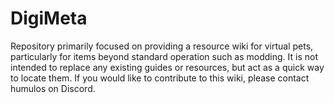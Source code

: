 # DigiMeta
Repository primarily focused on providing a resource wiki for virtual pets, particularly for items beyond standard operation such as modding. It is not intended to replace any existing guides or resources, but act as a quick way to locate them. If you would like to contribute to this wiki, please contact humulos on Discord.
